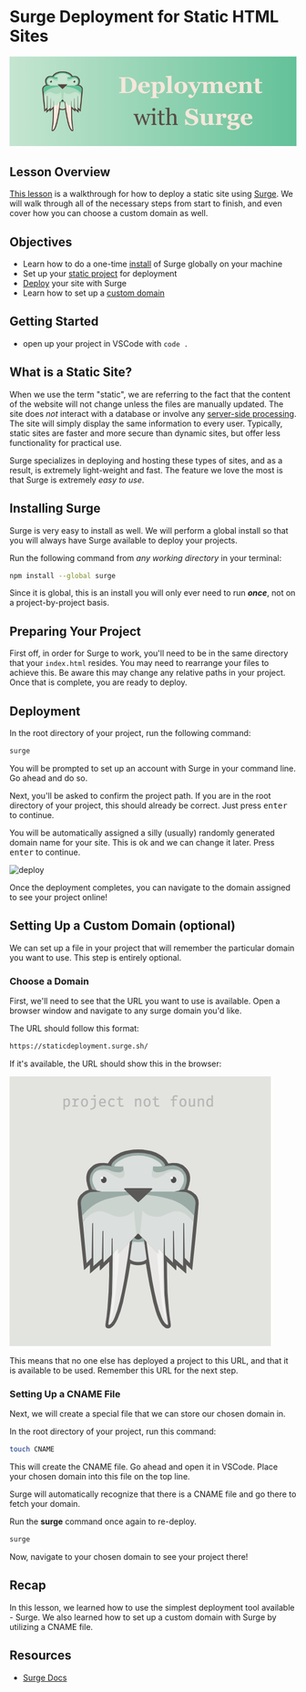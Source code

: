 # Surge Deployment for Static HTML Sites

![banner](./images/readme-banner.png)

## Lesson Overview

[This lesson](https://staticdeployment.surge.sh/) is a walkthrough for how to deploy a static site using [Surge](https://surge.sh/). We will walk through all of the necessary steps from start to finish, and even cover how you can choose a custom domain as well.

## Objectives
  - Learn how to do a one-time [install](#installing-surge) of Surge globally on your machine
  - Set up your [static project](#preparing-your-project) for deployment
  - [Deploy](#deploy) your site with Surge
  - Learn how to set up a [custom domain](#setting-up-a-custom-domain-(optional))

## Getting Started
  - open up your project in VSCode with `code .`

## What is a Static Site?

When we use the term "static", we are referring to the fact that the content of the website will not change unless the files are manually updated.  The site does *not* interact with a database or involve any [server-side processing](https://en.wikipedia.org/wiki/Server-side). The site will simply display the same information to every user. Typically, static sites are faster and more secure than dynamic sites, but offer less functionality for practical use.

Surge specializes in deploying and hosting these types of sites, and as a result, is extremely light-weight and fast.  The feature we love the most is that Surge is extremely *easy to use*.

## Installing Surge

Surge is very easy to install as well. We will perform a global install so that you will always have Surge available to deploy your projects.

Run the following command from *any working directory* in your terminal:

```sh
npm install --global surge
```

Since it is global, this is an install you will only ever need to run ***once***, not on a project-by-project basis.

## Preparing Your Project

First off, in order for Surge to work, you'll need to be in the same directory that your `index.html` resides. You may need to rearrange your files to achieve this. Be aware this may change any relative paths in your project. Once that is complete, you are ready to deploy.


## Deployment

In the root directory of your project, run the following command:

```sh
surge
```

You will be prompted to set up an account with Surge in your command line. Go ahead and do so.

Next, you'll be asked to confirm the project path. If you are in the root directory of your project, this should already be correct. Just press <kbd>enter</kbd> to continue.

You will be automatically assigned a silly (usually) randomly generated domain name for your site. This is ok and we can change it later. Press <kbd>enter</kbd> to continue.

![deploy](https://surge.sh/images/help/getting-started-with-surge.gif)

Once the deployment completes, you can navigate to the domain assigned to see your project online!

## Setting Up a Custom Domain (optional)

We can set up a file in your project that will remember the particular domain you want to use. This step is entirely optional.

### Choose a Domain

First, we'll need to see that the URL you want to use is available. Open a browser window and navigate to any surge domain you'd like.

The URL should follow this format:

```sh
https://staticdeployment.surge.sh/
```

If it's available, the URL should show this in the browser:

![not-found](./images/not-found.png)

This means that no one else has deployed a project to this URL, and that it is available to be used. Remember this URL for the next step.

### Setting Up a CNAME File

Next, we will create a special file that we can store our chosen domain in.

In the root directory of your project, run this command:

```sh
touch CNAME
```

This will create the CNAME file. Go ahead and open it in VSCode. Place your chosen domain into this file on the top line.

Surge will automatically recognize that there is a CNAME file and go there to fetch your domain.

Run the **surge** command once again to re-deploy.

```sh
surge
```

Now, navigate to your chosen domain to see your project there!

## Recap

In this lesson, we learned how to use the simplest deployment tool available - Surge.  We also learned how to set up a custom domain with Surge by utilizing a CNAME file.

## Resources

- [Surge Docs](https://surge.sh/help/getting-started-with-surge)

